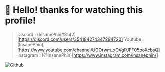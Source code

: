 # 👋 Hello! thanks for watching this profile!

> Discord : (InsanePhin#8142)[https://discord.com/users/354184274347294720]
> Youtube : (InsanePhin)[https://www.youtube.com/channel/UCOrwm_xOVgPJFF05poXcbsQ]
> Instagram : (@InsanePhin)[https://www.instagram.com/insanephin/]

![Github](https://github-readme-stats.vercel.app/api?username=InsanePhin&show_icons=true&theme=radical&include_all_commits=true&count_private=true)
